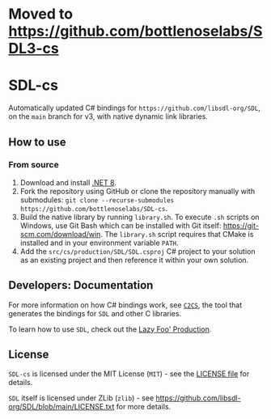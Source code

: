 # Moved to https://github.com/bottlenoselabs/SDL3-cs
# SDL-cs

Automatically updated C# bindings for `https://github.com/libsdl-org/SDL`, on the `main` branch for v3, with native dynamic link libraries.

## How to use

### From source

1. Download and install [.NET 8](https://dotnet.microsoft.com/download).
2. Fork the repository using GitHub or clone the repository manually with submodules: `git clone --recurse-submodules https://github.com/bottlenoselabs/SDL-cs`.
3. Build the native library by running `library.sh`. To execute `.sh` scripts on Windows, use Git Bash which can be installed with Git itself: https://git-scm.com/download/win. The `library.sh` script requires that CMake is installed and in your environment variable `PATH`.
4. Add the `src/cs/production/SDL/SDL.csproj` C# project to your solution as an existing project and then reference it within your own solution.

## Developers: Documentation

For more information on how C# bindings work, see [`C2CS`](https://github.com/lithiumtoast/c2cs), the tool that generates the bindings for `SDL` and other C libraries.

To learn how to use `SDL`, check out the [Lazy Foo' Production](https://lazyfoo.net/tutorials/SDL).

## License

`SDL-cs` is licensed under the MIT License (`MIT`) - see the [LICENSE file](LICENSE) for details.

`SDL` itself is licensed under ZLib (`zlib`) - see https://github.com/libsdl-org/SDL/blob/main/LICENSE.txt for more details.
